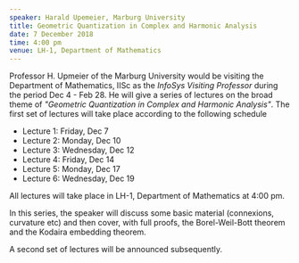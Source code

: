 ```yaml
---
speaker: Harald Upemeier, Marburg University
title: Geometric Quantization in Complex and Harmonic Analysis
date: 7 December 2018
time: 4:00 pm
venue: LH-1, Department of Mathematics
---
```


Professor H. Upmeier of the Marburg University would be visiting
the Department of Mathematics, IISc as the _InfoSys Visiting Professor_ during the period Dec 4 - Feb 28. He will give a series of lectures on  the broad theme of _"Geometric Quantization in Complex and Harmonic Analysis"_. The first set of lectures will take place according to the following schedule

- Lecture 1: Friday, Dec 7
- Lecture 2: Monday, Dec 10
- Lecture 3: Wednesday, Dec 12
- Lecture 4: Friday, Dec 14
- Lecture 5: Monday, Dec 17
- Lecture 6: Wednesday, Dec 19

All lectures will take place in LH-1, Department of Mathematics at 4:00 pm.

In this series, the speaker will discuss some basic material (connexions, curvature etc) and then cover,
with full proofs, the Borel-Weil-Bott theorem and the Kodaira embedding theorem.


A second set of lectures
will be announced subsequently.

